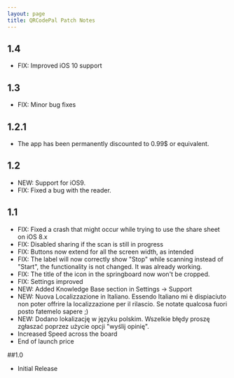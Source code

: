 ```yaml
---
layout: page
title: QRCodePal Patch Notes
---
```


## 1.4

- FIX: Improved iOS 10 support

## 1.3

- FIX: Minor bug fixes

## 1.2.1

- The app has been permanently discounted to 0.99$ or equivalent.

## 1.2

* NEW: Support for iOS9.
* FIX: Fixed a bug with the reader.

## 1.1

* FIX: Fixed a crash that might occur while trying to use the share sheet on iOS 8.x
* FIX: Disabled sharing if the scan is still in progress
* FIX: Buttons now extend for all the screen width, as intended
* FIX: The label will now correctly show "Stop" while scanning instead of "Start", the functionality is not changed. It was already working.
* FIX: The title of the icon in the springboard now won't be cropped.
* FIX: Settings improved
* NEW: Added Knowledge Base section in Settings -\> Support
* NEW: Nuova Localizzazione in Italiano. Essendo Italiano mi è dispiaciuto non poter offrire la localizzazione per il rilascio. Se notate qualcosa fuori posto fatemelo sapere ;)
* NEW: Dodano lokalizację w języku polskim. Wszelkie błędy proszę zgłaszać poprzez użycie opcji "wyślij opinię".
* Increased Speed across the board
* End of launch price

##1.0

- Initial Release